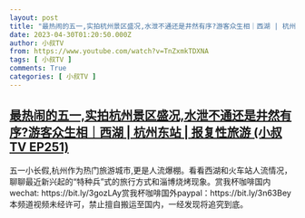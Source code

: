 ```yaml
---
layout: post
title: "最热闹的五一,实拍杭州景区盛况,水泄不通还是井然有序?游客众生相｜西湖 | 杭州东站 | 报复性旅游 (小叔TV EP251)"
date: 2023-04-30T01:20:50.000Z
author: 小叔TV
from: https://www.youtube.com/watch?v=TnZxmkTDXNA
tags: [ 小叔TV ]
comments: True
categories: [ 小叔TV ]
---
```

<!--1682817650000-->
[最热闹的五一,实拍杭州景区盛况,水泄不通还是井然有序?游客众生相｜西湖 | 杭州东站 | 报复性旅游 (小叔TV EP251)](https://www.youtube.com/watch?v=TnZxmkTDXNA)
------

<div>
五一小长假,杭州作为热门旅游城市,更是人流爆棚。看看西湖和火车站人流情况，聊聊最近新兴起的“特种兵”式的旅行方式和淄博烧烤现象。赏我杯咖啡国内wechat: https://bit.ly/3gozLAy赏我杯咖啡国外paypal：https://bit.ly/3n63Bey本频道视频未经许可，禁止擅自搬运至国内，一经发现将追究到底。
</div>
